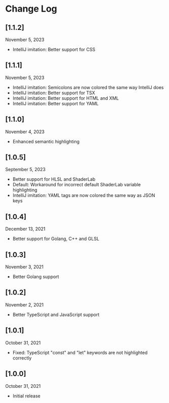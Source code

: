 # Change Log

## [1.1.2]

November 5, 2023

- IntelliJ imitation: Better support for CSS

## [1.1.1]

November 5, 2023

- IntelliJ imitation: Semicolons are now colored the same way IntelliJ does
- IntelliJ imitation: Better support for TSX
- IntelliJ imitation: Better support for HTML and XML
- IntelliJ imitation: Better support for YAML

## [1.1.0]

November 4, 2023

- Enhanced semantic highlighting

## [1.0.5]

September 5, 2023

- Better support for HLSL and ShaderLab
- Default: Workaround for incorrect default ShaderLab variable highlighting
- IntelliJ imitation: YAML tags are now colored the same way as JSON keys

## [1.0.4]

December 13, 2021

- Better support for Golang, C++ and GLSL

## [1.0.3]

November 3, 2021

- Better Golang support

## [1.0.2]

November 2, 2021

- Better TypeScript and JavaScript support

## [1.0.1]

October 31, 2021

- Fixed: TypeScript "const" and "let" keywords are not highlighted correctly

## [1.0.0]

October 31, 2021

- Initial release
